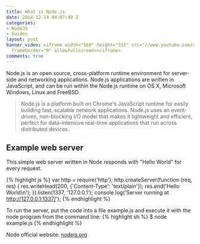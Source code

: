 ```yaml
---
title: What is Node.js
date: 2014-12-14 04:07:49 Z
categories:
- NodeJS
- Guides
layout: post
banner_video: <iframe width="560" height="315" src="//www.youtube.com/embed/pU9Q6oiQNd0"
  frameborder="0" allowfullscreen></iframe>
comments: true
---
```


Node.js is an open source, cross-platform runtime environment for server-side 
and networking applications. Node.js applications are written in JavaScript, 
and can be run within the Node.js runtime on OS X, Microsoft Windows, 
Linux and FreeBSD.

> Node.js is a platform built on Chrome's JavaScript runtime for easily building 
fast, scalable network applications. Node.js uses an event-driven, 
non-blocking I/O model that makes it lightweight and efficient, 
perfect for data-intensive real-time applications that run across distributed 
devices. 

## Example web server

This simple web server written in Node responds with "Hello World" for every 
request.

{% highlight js %}
var http = require('http');
http.createServer(function (req, res) {
  res.writeHead(200, {'Content-Type': 'text/plain'});
  res.end('Hello World\n');
}).listen(1337, '127.0.0.1');
console.log('Server running at http://127.0.0.1:1337/');
{% endhighlight %}

To run the server, put the code into a file example.js and execute it with the 
node program from the command line:
{% highlight sh %}
$ node example.js
{% endhighlight %}

Node official website: [nodejs.org][nodejs]

[nodejs]: http://nodejs.org/